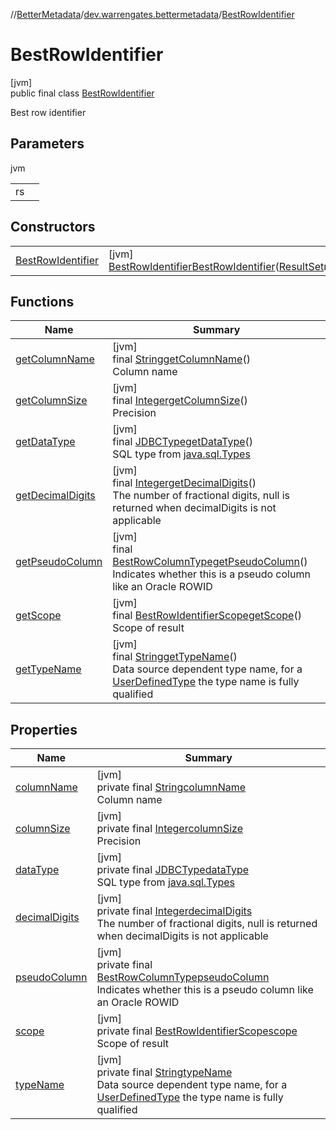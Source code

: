 //[BetterMetadata](../../../index.md)/[dev.warrengates.bettermetadata](../index.md)/[BestRowIdentifier](index.md)

# BestRowIdentifier

[jvm]\
public final class [BestRowIdentifier](index.md)

Best row identifier

## Parameters

jvm

| | |
|---|---|
| rs |  |

## Constructors

| | |
|---|---|
| [BestRowIdentifier](-best-row-identifier.md) | [jvm]<br>[BestRowIdentifier](index.md)[BestRowIdentifier](-best-row-identifier.md)([ResultSet](https://docs.oracle.com/javase/8/docs/api/java/sql/ResultSet.html)rs) |

## Functions

| Name | Summary |
|---|---|
| [getColumnName](get-column-name.md) | [jvm]<br>final [String](https://docs.oracle.com/javase/8/docs/api/java/lang/String.html)[getColumnName](get-column-name.md)()<br>Column name |
| [getColumnSize](get-column-size.md) | [jvm]<br>final [Integer](https://docs.oracle.com/javase/8/docs/api/java/lang/Integer.html)[getColumnSize](get-column-size.md)()<br>Precision |
| [getDataType](get-data-type.md) | [jvm]<br>final [JDBCType](https://docs.oracle.com/javase/8/docs/api/java/sql/JDBCType.html)[getDataType](get-data-type.md)()<br>SQL type from [java.sql.Types](https://docs.oracle.com/javase/8/docs/api/java/sql/Types.html) |
| [getDecimalDigits](get-decimal-digits.md) | [jvm]<br>final [Integer](https://docs.oracle.com/javase/8/docs/api/java/lang/Integer.html)[getDecimalDigits](get-decimal-digits.md)()<br>The number of fractional digits, null is returned when decimalDigits is not applicable |
| [getPseudoColumn](get-pseudo-column.md) | [jvm]<br>final [BestRowColumnType](../-best-row-column-type/index.md)[getPseudoColumn](get-pseudo-column.md)()<br>Indicates whether this is a pseudo column like an Oracle ROWID |
| [getScope](get-scope.md) | [jvm]<br>final [BestRowIdentifierScope](../-best-row-identifier-scope/index.md)[getScope](get-scope.md)()<br>Scope of result |
| [getTypeName](get-type-name.md) | [jvm]<br>final [String](https://docs.oracle.com/javase/8/docs/api/java/lang/String.html)[getTypeName](get-type-name.md)()<br>Data source dependent type name, for a [UserDefinedType](../-user-defined-type/index.md) the type name is fully qualified |

## Properties

| Name | Summary |
|---|---|
| [columnName](index.md#101848622%2FProperties%2F-1216412040) | [jvm]<br>private final [String](https://docs.oracle.com/javase/8/docs/api/java/lang/String.html)[columnName](index.md#101848622%2FProperties%2F-1216412040)<br>Column name |
| [columnSize](index.md#1145545080%2FProperties%2F-1216412040) | [jvm]<br>private final [Integer](https://docs.oracle.com/javase/8/docs/api/java/lang/Integer.html)[columnSize](index.md#1145545080%2FProperties%2F-1216412040)<br>Precision |
| [dataType](index.md#1784968459%2FProperties%2F-1216412040) | [jvm]<br>private final [JDBCType](https://docs.oracle.com/javase/8/docs/api/java/sql/JDBCType.html)[dataType](index.md#1784968459%2FProperties%2F-1216412040)<br>SQL type from [java.sql.Types](https://docs.oracle.com/javase/8/docs/api/java/sql/Types.html) |
| [decimalDigits](index.md#-1709244300%2FProperties%2F-1216412040) | [jvm]<br>private final [Integer](https://docs.oracle.com/javase/8/docs/api/java/lang/Integer.html)[decimalDigits](index.md#-1709244300%2FProperties%2F-1216412040)<br>The number of fractional digits, null is returned when decimalDigits is not applicable |
| [pseudoColumn](index.md#931558747%2FProperties%2F-1216412040) | [jvm]<br>private final [BestRowColumnType](../-best-row-column-type/index.md)[pseudoColumn](index.md#931558747%2FProperties%2F-1216412040)<br>Indicates whether this is a pseudo column like an Oracle ROWID |
| [scope](index.md#-134620585%2FProperties%2F-1216412040) | [jvm]<br>private final [BestRowIdentifierScope](../-best-row-identifier-scope/index.md)[scope](index.md#-134620585%2FProperties%2F-1216412040)<br>Scope of result |
| [typeName](index.md#-2079686326%2FProperties%2F-1216412040) | [jvm]<br>private final [String](https://docs.oracle.com/javase/8/docs/api/java/lang/String.html)[typeName](index.md#-2079686326%2FProperties%2F-1216412040)<br>Data source dependent type name, for a [UserDefinedType](../-user-defined-type/index.md) the type name is fully qualified |
